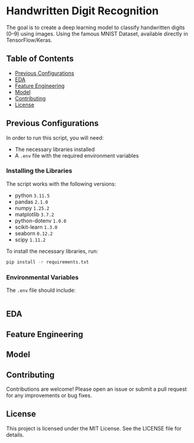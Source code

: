# Handwritten Digit Recognition

The goal is to create a deep learning model to classify handwritten digits (0–9) using images. Using the famous MNIST Dataset, available directly in TensorFlow/Keras.

## Table of Contents
- [Previous Configurations](#previous-configurations)
- [EDA](#eda)
- [Feature Engineering](#feature-engineering)
- [Model](#model)
- [Contributing](#contributing)
- [License](#license)

## Previous Configurations

In order to run this script, you will need:

- The necessary libraries installed
- A `.env` file with the required environment variables

### Installing the Libraries

The script works with the following versions:
- python `3.11.5`
- pandas `2.1.0`
- numpy `1.25.2`
- matplotlib `3.7.2`
- python-dotenv `1.0.0`
- scikit-learn `1.3.0`
- seaborn `0.12.2`
- scipy `1.11.2`

To install the necessary libraries, run:
```sh
pip install -r requirements.txt
```

### Environmental Variables

The `.env` file should include:
```sh

```

## EDA


## Feature Engineering

## Model


## Contributing

Contributions are welcome! Please open an issue or submit a pull request for any improvements or bug fixes.

## License

This project is licensed under the MIT License. See the LICENSE file for details.
